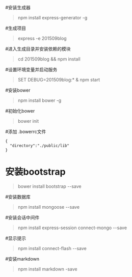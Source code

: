 #安装生成器
> npm install express-generator -g

#生成项目
> express -e 201509blog

#进入生成目录并安装依赖的模块
> cd 201509blog && npm install

#设置环境变量并启动服务
>SET DEBUG=201509blog:* & npm start

#安装bower
>  npm install bower -g

#初始化bower
> bower init

#添加 .bowerrc文件
```
{
  "directory":"./public/lib"
}
```
# 安装bootstrap
> bower install bootstrap --save

#安装数据库
> npm install mongoose --save

#安装会话中间件

> npm install express-session connect-mongo --save

#显示提示
>npm install connect-flash --save

#安装markdown
> npm install markdown -save